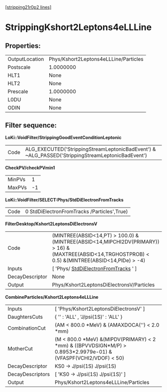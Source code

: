 [[stripping21r0p2 lines]](./stripping21r0p2-index)

# StrippingKshort2Leptons4eLLLine

## Properties:

|                |                                       |
|----------------|---------------------------------------|
| OutputLocation | Phys/Kshort2Leptons4eLLLine/Particles |
| Postscale      | 1.0000000                             |
| HLT1           | None                                  |
| HLT2           | None                                  |
| Prescale       | 1.0000000                             |
| L0DU           | None                                  |
| ODIN           | None                                  |

## Filter sequence:

**LoKi::VoidFilter/StrippingGoodEventConditionLeptonic**

|      |                                                                                                   |
|------|---------------------------------------------------------------------------------------------------|
| Code | ALG_EXECUTED('StrippingStreamLeptonicBadEvent') & \~ALG_PASSED('StrippingStreamLeptonicBadEvent') |

**CheckPV/checkPVmin1**

|        |     |
|--------|-----|
| MinPVs | 1   |
| MaxPVs | -1  |

**LoKi::VoidFilter/SELECT:Phys/StdDiElectronFromTracks**

|      |                                             |
|------|---------------------------------------------|
| Code | 0 StdDiElectronFromTracks /Particles',True) |

**FilterDesktop/Kshort2LeptonsDiElectronsV**

|                 |                                                                                                                                                           |
|-----------------|-----------------------------------------------------------------------------------------------------------------------------------------------------------|
| Code            | (MINTREE(ABSID\<14,PT) \> 100.0) &(MINTREE(ABSID\<14,MIPCHI2DV(PRIMARY)) \> 16) &(MAXTREE(ABSID\<14,TRGHOSTPROB) \< 0.5) &(MINTREE(ABSID\<14,PIDe) \> -4) |
| Inputs          | [ 'Phys/ [StdDiElectronFromTracks](./stripping21r0p2-stddielectronfromtracks) ' ]                                                                       |
| DecayDescriptor | None                                                                                                                                                      |
| Output          | Phys/Kshort2LeptonsDiElectronsV/Particles                                                                                                                 |

**CombineParticles/Kshort2Leptons4eLLLine**

|                  |                                                                                                                        |
|------------------|------------------------------------------------------------------------------------------------------------------------|
| Inputs           | [ 'Phys/Kshort2LeptonsDiElectronsV' ]                                                                                |
| DaughtersCuts    | { '' : 'ALL' , 'J/psi(1S)' : 'ALL' }                                                                                   |
| CombinationCut   | (AM \< 800.0 \*MeV) & (AMAXDOCA('') \< 2.0 \*mm)                                                                       |
| MotherCut        | (M \< 800.0 \*MeV) &(MIPDV(PRIMARY) \< 2 \*mm) & ((BPVVDSIGN\*M/P) \> 0.8953\*2.9979e-01) & (VFASPF(VCHI2/VDOF) \< 50) |
| DecayDescriptor  | KS0 -\> J/psi(1S) J/psi(1S)                                                                                            |
| DecayDescriptors | [ 'KS0 -\> J/psi(1S) J/psi(1S)' ]                                                                                    |
| Output           | Phys/Kshort2Leptons4eLLLine/Particles                                                                                  |
